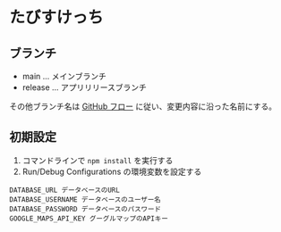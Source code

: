 # たびすけっち

## ブランチ

- main ... メインブランチ
- release ... アプリリリースブランチ

その他ブランチ名は [GitHub フロー](https://docs.github.com/ja/get-started/using-github/github-flow) に従い、変更内容に沿った名前にする。

## 初期設定

1. コマンドラインで `npm install` を実行する
2. Run/Debug Configurations の環境変数を設定する

```
DATABASE_URL データベースのURL
DATABASE_USERNAME データベースのユーザー名
DATABASE_PASSWORD データベースのパスワード
GOOGLE_MAPS_API_KEY グーグルマップのAPIキー
```